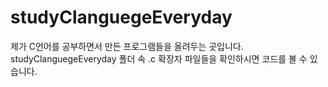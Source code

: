 # studyClanguegeEveryday

제가 C언어를 공부하면서 만든 프로그램들을 올려두는 곳입니다.
studyClanguegeEveryday 폴더 속 .c 확장자 파일들을 확인하시면 코드를 볼 수 있습니다.
